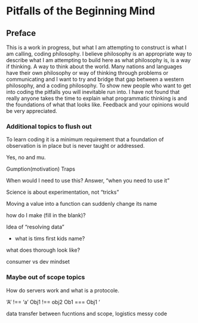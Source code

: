 # Pitfalls of the Beginning Mind

## Preface

This is a work in progress, but what I am attempting to construct is what I am calling, coding philosophy. I believe philosophy is an appropriate way to describe what I am attempting to build here as what philosophy is, is a way if thinking. A way to think about  the world. Many nations and languages have their own philosophy or way of thinking through problems or communicating and I want to try and bridge that gap between a western philosophy, and a coding philosophy. To show new people who want to get into coding the pitfalls you will inevitable run into. I have not found that really anyone takes the time to explain what programmatic thinking is and the foundations of what that looks like. Feedback and your opinions would be very appreciated.


### Additional topics to flush out

To learn coding it is a minimum requirement that a foundation of observation is in place but is never taught or addressed.

Yes, no and mu.

Gumption(motivation) Traps

When would I need to use this? Answer, “when you need to use it”

Science is about experimentation, not “tricks”

Moving a value into a function can suddenly change its name

how do I make (fill in the blank)?

Idea of “resolving data”
 - what is tims first kids name?

what does thorough look like?

consumer vs dev mindset

### Maybe out of scope topics

How do servers work and what is a protocole.

‘A’ !== ‘a’
Obj1 !== obj2
Ob1 === Obj1	‘

data transfer between fucntions and scope, logistics
messy code
